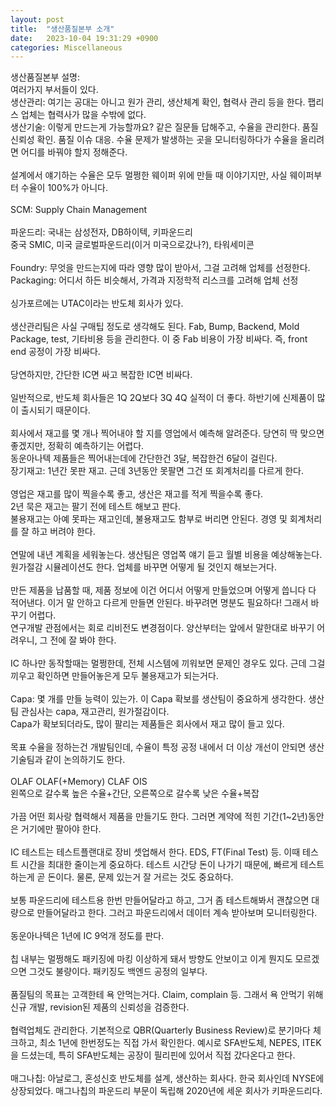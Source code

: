 ```yaml
---
layout: post
title:  "생산품질본부 소개"
date:   2023-10-04 19:31:29 +0900
categories: Miscellaneous
---
```


생산품질본부 설명:<br>
여러가지 부서들이 있다.<br>
생산관리: 여기는 공대는 아니고 원가 관리, 생산체계 확인, 협력사 관리 등을 한다. 팹리스 업체는 협력사가 많을 수밖에 없다.<br>
생산기술: 이렇게 만드는게 가능할까요? 같은 질문들 답해주고, 수율을 관리한다. 품질 신뢰성 확인. 품질 이슈 대응. 수율 문제가 발생하는 곳을 모니터링하다가 수율을 올리려면 어디를 바꿔야 할지 정해준다.<br>
<br>
설계에서 얘기하는 수율은 모두 멀쩡한 웨이퍼 위에 만들 때 이야기지만, 사실 웨이퍼부터 수율이 100%가 아니다.<br>
<br>
SCM: Supply Chain Management<br>
<br>
파운드리: 국내는 삼성전자, DB하이텍, 키파운드리<br>
중국 SMIC, 미국 글로벌파운드리(이거 미국으로갔나?), 타워세미콘<br>
<br>
Foundry: 무엇을 만드는지에 따라 영향 많이 받아서, 그걸 고려해 업체를 선정한다.<br>
Packaging: 어디서 하든 비슷해서, 가격과 지정학적 리스크를 고려해 업체 선정<br>
<br>
싱가포르에는 UTAC이라는 반도체 회사가 있다.<br>
<br>
생산관리팀은 사실 구매팁 정도로 생각해도 된다. Fab, Bump, Backend, Mold Package, test, 기타비용 등을 관리한다. 이 중 Fab 비용이 가장 비싸다. 즉, front end 공정이 가장 비싸다.<br>
<br>
당연하지만, 간단한 IC면 싸고 복잡한 IC면 비싸다.<br>
<br>
일반적으로, 반도체 회사들은 1Q 2Q보다 3Q 4Q 실적이 더 좋다. 하반기에 신제품이 많이 출시되기 때문이다.<br>
<br>
회사에서 재고를 몇 개나 찍어내야 할 지를 영업에서 예측해 알려준다. 당연히 딱 맞으면 좋겠지만, 정확히 예측하기는 어렵다.<br>
동운아나텍 제품들은 찍어내는데에 간단한건 3달, 복잡한건 6달이 걸린다.<br>
장기재고: 1년간 못판 재고. 근데 3년동안 못팔면 그건 또 회계처리를 다르게 한다.<br>
<br>
영업은 재고를 많이 찍을수록 좋고, 생산은 재고를 적게 찍을수록 좋다.<br>
2년 묵은 재고는 팔기 전에 테스트 해보고 판다.<br>
불용재고는 아예 못파는 재고인데, 불용재고도 함부로 버리면 안된다. 경영 및 회계처리를 잘 하고 버려야 한다.<br>
<br>
연말에 내년 계획을 세워놓는다. 생산팀은 영업쪽 얘기 듣고 월별 비용을 예상해놓는다.<br>
원가절감 시뮬레이션도 한다. 업체를 바꾸면 어떻게 될 것인지 해보는거다.<br>
<br>
만든 제품을 납품할 때, 제품 정보에 이건 어디서 어떻게 만들었으며 어떻게 씁니다 다 적어낸다. 이거 말 안하고 다르게 만들면 안된다. 바꾸려면 명분도 필요하다! 그래서 바꾸기 어렵다.<br>
연구개발 관점에서는 회로 리비전도 변경점이다. 양산부터는 앞에서 말한대로 바꾸기 어려우니, 그 전에 잘 봐야 한다.<br>
<br>
IC 하나만 동작할때는 멀쩡한데, 전체 시스템에 끼워보면 문제인 경우도 있다. 근데 그걸 끼우고 확인하면 만들어놓은게 모두 불용재고가 되는거다.<br>
<br>
Capa: 몇 개를 만들 능력이 있는가. 이 Capa 확보를 생산팀이 중요하게 생각한다. 생산팀 관심사는 capa, 재고관리, 원가절감이다.<br>
Capa가 확보되더라도, 많이 팔리는 제품들은 회사에서 재고 많이 들고 있다.<br>
<br>
목표 수율을 정하는건 개발팀인데, 수율이 특정 공정 내에서 더 이상 개선이 안되면 생산기술팀과 같이 논의하기도 한다.<br>
<br>
OLAF OLAF(+Memory) CLAF OIS<br>
왼쪽으로 갈수록 높은 수율+간단, 오른쪽으로 갈수록 낮은 수율+복잡<br>
<br>
가끔 어떤 회사랑 협력해서 제품을 만들기도 한다. 그러면 계약에 적힌 기간(1~2년)동안은 거기에만 팔아야 한다.<br>
<br>
IC 테스트는 테스트플랜대로 장비 셋업해서 한다. EDS, FT(Final Test) 등. 이때 테스트 시간을 최대한 줄이는게 중요하다. 테스트 시간당 돈이 나가기 때문에, 빠르게 테스트하는게 곧 돈이다. 물론, 문제 있는거 잘 거르는 것도 중요하다.<br>
<br>
보통 파운드리에 테스트용 한번 만들어달라고 하고, 그거 좀 테스트해봐서 괜찮으면 대량으로 만들어달라고 한다. 그러고 파운드리에서 데이터 계속 받아보며 모니터링한다.<br>
<br>
동운아나텍은 1년에 IC 9억개 정도를 판다.<br>
<br>
칩 내부는 멀쩡해도 패키징에 마킹 이상하게 돼서 방향도 안보이고 이게 뭔지도 모르겠으면 그것도 불량이다. 패키징도 백엔드 공정의 일부다.<br>
<br>
품질팀의 목표는 고객한테 욕 안먹는거다. Claim, complain 등. 그래서 욕 안먹기 위해 신규 개발, revision된 제품의 신뢰성을 검증한다.<br>
<br>
협력업체도 관리한다. 기본적으로 QBR(Quarterly Business Review)로 분기마다 체크하고, 최소 1년에 한번정도는 직접 가서 확인한다. 예시로 SFA반도체, NEPES, ITEK을 드셨는데, 특히 SFA반도체는 공장이 필리핀에 있어서 직접 갔다온다고 한다.<br>
<br>
매그나칩: 아날로그, 혼성신호 반도체를 설계, 생산하는 회사다. 한국 회사인데 NYSE에 상장되었다. 매그나칩의 파운드리 부문이 독립해 2020년에 세운 회사가 키파운드리다.<br>
<br>